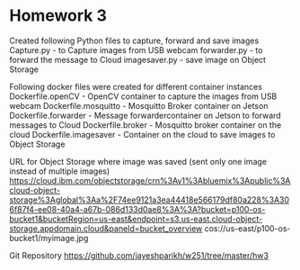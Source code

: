 # Homework 3
Created following Python files to capture, forward and save images
Capture.py - to Capture images from USB webcam
forwarder.py - to forward the message to Cloud
imagesaver.py - save image on Object Storage

Following docker files were created for different container instances
Dockerfile.openCV - OpenCV container to capture the images from USB webcam
Dockerfile.mosquitto - Mosquitto Broker container on Jetson
Dockerfile.forwarder - Message forwardercontainer on Jetson to forward messages to Cloud
Dockerfile.broker - Mosquitto broker container on the cloud
Dockerfile.imagesaver - Container on the cloud to save images to Object Storage

URL for Object Storage where image was saved (sent only one image instead of multiple images)
https://cloud.ibm.com/objectstorage/crn%3Av1%3Abluemix%3Apublic%3Acloud-object-storage%3Aglobal%3Aa%2F74ee9121a3ea44418e566179df80a228%3A306f87f4-ee08-40a4-a67b-086d133d0ae8%3A%3A?bucket=p100-os-bucket1&bucketRegion=us-east&endpoint=s3.us-east.cloud-object-storage.appdomain.cloud&paneId=bucket_overview
cos://us-east/p100-os-bucket1/myimage.jpg

Git Repository
https://github.com/jayeshparikh/w251/tree/master/hw3
